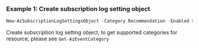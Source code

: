 ### Example 1: Create subscription log setting object
```powershell
New-AzSubscriptionLogSettingsObject -Category Recommendation -Enabled $true
```

Create subscription log setting object, to get supported categories for resource, please see `Get-AzEventCategory`

